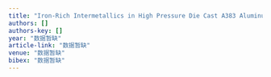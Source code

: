 ```yaml
---
title: "Iron-Rich Intermetallics in High Pressure Die Cast A383 Aluminum Alloys"
authors: []
authors-key: []
year: "数据暂缺"
article-link: "数据暂缺"
venue: "数据暂缺"
bibex: "数据暂缺"
---
```

